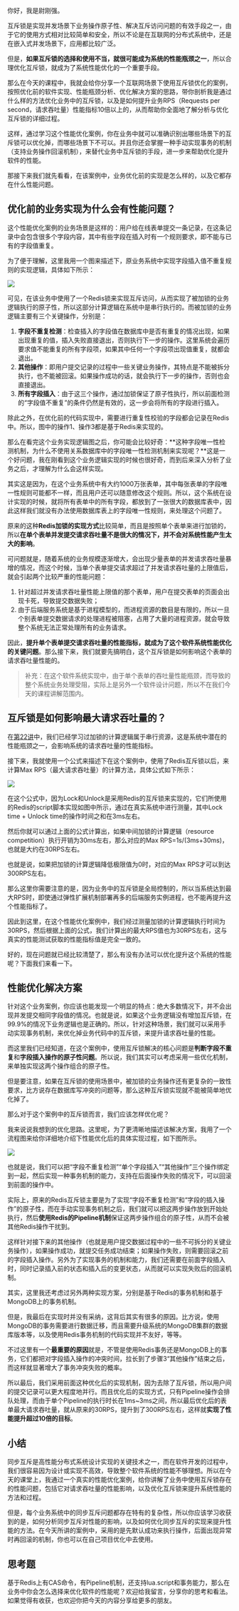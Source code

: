 你好，我是尉刚强。

互斥锁是实现并发场景下业务操作原子性、解决互斥访问问题的有效手段之一，由于它的使用方式相对比较简单和安全，所以不论是在互联网的分布式系统中，还是在嵌入式并发场景下，应用都比较广泛。

但是，**如果互斥锁的选择和使用不当，就很可能成为系统的性能瓶颈之一**，所以合理优化互斥锁，就成为了系统性能优化的一个重要手段。

那么在今天的课程中，我就会给你分享一个互联网场景下使用互斥锁优化的案例，按照优化前的软件实现、性能瓶颈分析、优化解决方案的思路，带你剖析我是通过什么样的方法优化业务中的互斥锁，以及是如何提升业务RPS（Requests per second，请求吞吐量）性能指标10倍以上的，从而帮助你全面地了解分析与优化互斥锁的详细过程。

这样，通过学习这个性能优化案例，你在业务中就可以准确识别出哪些场景下的互斥锁可以优化掉，而哪些场景下不可以。并且你还会掌握一种手动实现事务的机制（支持业务操作回滚机制），来替代业务中互斥锁的手段，进一步来帮助优化提升软件的性能。

那接下来我们就先看看，在该案例中，业务优化前的实现是怎么样的，以及它都存在什么性能问题。

## 优化前的业务实现为什么会有性能问题？

这个性能优化案例的业务场景是这样的：用户给在线表单提交一条记录，在这条记录中会包含很多个字段内容，其中有些字段在插入时有一个规则要求，即不能与已有的字段值重复。

<!-- [[[read_end]]] -->

为了便于理解，这里我用一个图来描述下，原业务系统中实现字段插入值不重复规则的实现逻辑，具体如下所示：

![](https://static001.geekbang.org/resource/image/05/c0/05605d0c6846b378fe502e35c240dbc0.jpg?wh=2000x1125)

可见，在该业务中使用了一个Redis锁来实现互斥访问，从而实现了被加锁的业务逻辑执行的原子性，所以这部分计算逻辑在系统中是串行执行的。而被加锁的业务逻辑主要有三个关键操作，分别是：

1.  **字段不重复检测**：检查插入的字段值在数据库中是否有重复的情况出现，如果出现重复的值，插入失败直接退出，否则执行下一步的操作。这里系统会遍历要求值不能重复的所有字段项，如果其中任何一个字段项出现值重复，就都会退出。
2.  **其他操作**：即用户提交记录的过程中一些关键业务操作，其特点是不能被拆分执行，也不能被回滚。如果操作成功的话，就会执行下一步的操作，否则也会直接退出。
3.  **所有字段插入**：由于这三个操作，通过加锁保证了原子性执行，所以前面检测的“字段值不重复”的条件仍然是有效的，这一步会将所有的字段进行插入。

除此之外，在优化前的代码实现中，需要进行重复性校验的字段都会记录在Redis中。所以，图中的操作1、操作3都是基于Redis来实现的。

那么在看完这个业务实现逻辑图之后，你可能会比较好奇：**这种字段唯一性检测机制，为什么不使用关系数据库中的字段唯一性检测机制来实现呢？**这是一个好问题，我在刚看到这个业务逻辑实现的时候也很好奇，而到后来深入分析了业务之后，才理解为什么会这样实现。

其实这是因为，在这个业务系统中有大约1000万张表单，其中每张表单的字段唯一性规则可能都不一样，而且用户还可以随意修改这个规则。所以，这个系统在设计实现的时候，就将所有表单中的所有字段，都放到了一张很大的数据库表中，因此这样我们就没有办法使用数据库表上的字段唯一性规则，来处理这个问题了。

原来的这种**Redis加锁的实现方式**比较简单，而且是按照单个表单来进行加锁的，所以**在单个表单并发提交请求吞吐量不是很大的情况下，并不会对系统性能产生太大的影响**。

可问题就是，随着系统的业务规模逐渐增大，会出现少量表单的并发请求吞吐量暴增的情况，而这个时候，当单个表单提交请求超过了并发请求吞吐量的上限值后，就会引起两个比较严重的性能问题：

1.  针对超过并发请求吞吐量性能上限值的那个表单，用户在提交表单的页面会出现卡死，导致提交数据失败；
2.  由于后端服务系统是基于进程模型的，而进程资源的数目是有限的，所以一旦个别表单提交数据请求的处理进程被阻塞，占用了大量的进程资源，就会导致整个系统无法正常处理所有的业务请求。

因此，**提升单个表单提交请求吞吐量的性能指标，就成为了这个软件系统性能优化的关键问题**。那么接下来，我们就要先搞明白，这个互斥锁是如何影响这个表单的请求吞吐量性能的。

> 补充：在这个软件系统实现中，由于单个表单的吞吐量性能瓶颈，而导致的整个系统业务处理受阻，实际上是另外一个软件设计问题，所以不在我们今天的课程讲解范围内。

## 互斥锁是如何影响最大请求吞吐量的？

在[第22讲](https://time.geekbang.org/column/article/392108)中，我们已经学习过加锁的计算逻辑属于串行资源，这是系统中潜在的性能瓶颈之一，会影响系统的请求吞吐量的性能指标。

接下来，我就使用一个公式来描述下在这个案例中，使用了Redis互斥锁以后，来计算Max RPS（最大请求吞吐量）的计算方法，具体公式如下所示：

![](https://static001.geekbang.org/resource/image/6c/06/6c0a90776af956e63e21327006041d06.jpg?wh=1972x830)

在这个公式中，因为Lock和Unlock是采用Redis的互斥锁来实现的，它们所使用的Redis的script脚本实现如图中所示，通过在真实系统中进行测量，其中Lock time + Unlock time的操作时间之和在3ms左右。

然后你就可以通过上面的公式计算出，如果中间加锁的计算逻辑（resource competition）执行开销为30ms左右，那么对应的Max RPS=1s/\(3ms+30ms\)，也就是大约在30RPS左右。

也就是说，如果把加锁的计算逻辑降低极限值为0时，对应的Max RPS才可以到达300RPS左右。

那么这里你需要注意的是，因为业务中的互斥锁是全局控制的，所以当系统达到最大RPS时，即使通过弹性扩展机制部署再多的后端服务实例进程，也不能再提升这个性能指标了。

因此到这里，在这个性能优化案例中，我们经过测量加锁的计算逻辑执行时间为30RPS，然后根据上面的公式，我们计算出的最大RPS值也为30RPS左右，这与真实的性能测试获取的性能指标值是完全一致的。

好的，现在问题就已经比较清楚了，那么有没有办法可以优化提升这个系统的性能呢？下面我们来看一下。

## 性能优化解决方案

针对这个业务案例，你应该也能发现一个明显的特点：绝大多数情况下，并不会出现并发提交相同字段值的情况。也就是说，如果这个业务逻辑没有增加互斥锁，在99.9\%的情况下业务逻辑也是正确的。所以，针对这种场景，我们就可以采用手动实现事务机制，来优化掉业务代码中的互斥锁，来提升请求吞吐量的性能。

而这里我们已经知道，在这个案例中，使用互斥锁解决的核心问题是**判断字段不重复**和**字段插入操作的原子性问题**。所以说，我们其实可以考虑采用一些优化机制，来单独实现这两个操作组合的原子性。

但是要注意，如果在互斥锁的使用场景中，被加锁的业务操作还有更复杂的一致性要求，比方说存在数据库写冲突的问题等，那么这种互斥锁实现就不能被简单地优化掉了。

那么对于这个案例中的互斥锁而言，我们应该怎样优化呢？

我来说说我想到的优化思路。这里呢，为了更清晰地描述该解决方案，我用了一个流程图来给你详细地介绍下性能优化后的具体实现过程，如下图所示。

![](https://static001.geekbang.org/resource/image/28/6d/2891252183ff896ce67d7689537yyb6d.jpg?wh=2000x1125)

也就是说，我们可以把“字段不重复检测”“单个字段插入”“其他操作”三个操作绑定到一起，然后实现一种事务机制的能力，支持在后面操作失败的情况下，可以回滚到前面的操作中。

实际上，原来的Redis互斥锁主要是为了实现“字段不重复检测”和“字段的插入操作”的原子性，而在手动实现事务机制之后，我们就可以把这两步操作放到开始处执行，然后**使用Redis的Pipeline机制**保证这两步操作组合的原子性，从而不会被其他Redis操作干扰到。

这样针对接下来的其他操作（也就是用户提交数据过程中的一些不可拆分的关键业务操作），如果操作成功，就提交任务成功结束；如果操作失败，则需要回滚之前的字段插入操作。另外为了实现事务的机制和能力，我们还需要在前面字段插入时，同时记录插入前的状态和插入后的变更状态，从而就可以实现失败后的回滚机制。

其实，这里我还考虑过另外两种实现方案，分别是基于Redis的事务机制和基于MongoDB上的事务机制。

但是，我最后在实现时并没有采纳，这背后其实有很多的原因。比方说，使用MongoDB的事务需要进行数据迁移，而且需要升级系统的MongoDB集群的数据库版本等，以及使用Redis事务机制的代码实现并不友好，等等。

不过这里有一个**最重要的原因**就是，不管是使用Redis事务还是MongoDB上的事务，它们都把对字段插入操作的冲突时间，拉长到了步骤3“其他操作”结束之后，而这样就显著增大了事务冲突失败的概率。

所以最后，我们采用前面这种优化后的实现机制，因为去除了互斥锁，所以用户间的提交记录可以更大程度地并行。而且优化后的实现方式，只有Pipeline操作会排队处理，而由于单个Pipeline的执行时长在1ms\~3ms之间，所以最后优化后的表单最大请求吞吐量，就从原来的30RPS，提升到了300RPS左右，这样就**实现了性能提升超过10倍的目标**。

## 小结

同步互斥是高性能分布式系统设计实现的关键技术之一，而在软件开发的过程中，我们很容易因为设计或实现不高效，导致整个软件系统的性能不够理想。所以在今天的课堂上，我通过一个真实的性能优化案例，给你讲解了业务中使用互斥锁存在的性能问题，包括它对请求吞吐量的性能影响，以及优化互斥锁来提升系统性能的方法和过程。

但是，每个业务系统中的同步互斥问题都存在特有的复杂性，所以你应该学习收获到的是，如何分析同步互斥对性能的影响，以及如何优化同步互斥的实现来提升性能的方法。在今天所讲的案例中，采用的是先默认成功来执行操作，后面出现异常时再回滚的机制，你也可以在自己项目优化中去使用。

## 思考题

基于Redis上有CAS命令，有Pipeline机制，还支持lua.script和事务能力，那么在业务中你会怎么选择来优化软件的性能呢？欢迎给我留言，分享你的思考和看法。如果觉得有收获，也欢迎你把今天的内容分享给更多的朋友。